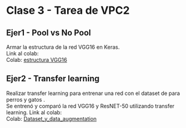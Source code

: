 # Clase 3 - Tarea de VPC2

## Ejer1 - Pool vs No Pool
Armar la estructura de la red VGG16 en Keras.\
Link al colab:\
Colab: [estructura VGG16](https://colab.research.google.com/drive/1wjoL44Muf-c-j1nJkTdZLgPyT91j7MmC?usp=sharing)

## Ejer2 - Transfer learning
Realizar transfer learning para entrenar una red con el dataset de para perros y gatos .\
Se entrenó y comparó la red VGG16 y ResNET-50 utilizando transfer learning. Link al colab:\
Colab: [Dataset_y_data_augmentation](https://colab.research.google.com/drive/1iI0jl94wjo4XpDO_Mts9Uh5kGlORM8ts?usp=sharing)
